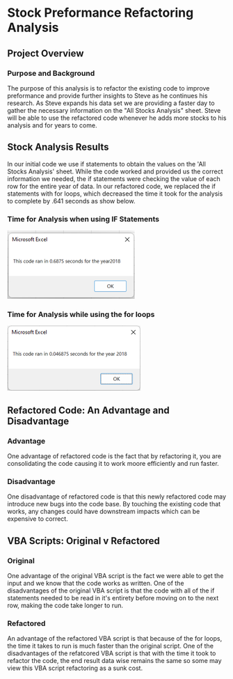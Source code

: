 # Stock Preformance Refactoring Analysis
## Project Overview
### Purpose and Background

The purpose of this analysis is to refactor the existing code to improve preformance and provide further insights to Steve as he continues his research. As Steve expands his data set we are providing a faster day to gather the necessary information on the "All Stocks Analysis" sheet. Steve will be able to use the refactored code whenever he adds more stocks to his analysis and for years to come.

## Stock Analysis Results

In  our initial code we use if statements to obtain the values on the 'All Stocks Analysis' sheet. While the code worked and provided us the correct information we needed, the if statements were checking the value of each row for the entire year of data. In our refactored code, we replaced the if statements with for loops, which decreased the time it took for the analysis to complete by .641 seconds as show below.

### Time for Analysis when using IF Statements
![Alt text](https://github.com/vstuopis/stock-analysis/blob/main/Resources/VBA_Challenge_2018.png.png)

### Time for Analysis while using the for loops
![Alt text](https://github.com/vstuopis/stock-analysis/blob/main/Resources/VBA_Challenge_2018.png)

## Refactored Code: An Advantage and Disadvantage
### Advantage
One advantage of refactored code is the fact that by refactoring it, you are consolidating the code causing it to work moore efficiently and run faster. 

### Disadvantage
One disadvantage of refactored code is that this newly refactored code may introduce new bugs into the code base. By touching the existing code that works, any changes could have downstream impacts which can be expensive to correct.

## VBA Scripts: Original v Refactored
### Original
One advantage of the original VBA script is the fact we were able to get the input and we know that the code works as written. One of the disadvantages of the original VBA script is that the code with all of the if statements needed to be read in it's entirety before moving on to the next row, making the code take longer to run.
### Refactored
An advantage of the refactored VBA script is that because of the for loops, the time it takes to run is much faster than the original script. One of the disadvantages of the refatcored VBA script is that with the time it took to refactor the code, the end result data wise remains the same so some may view this VBA script refactoring as a sunk cost.
